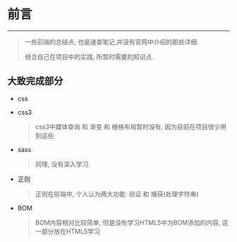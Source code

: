 # 前言

**********

> 一些前端的总结点, 也是速查笔记,并没有官网中介绍的那些详细.
>
> 结合自己在项目中的实践, 所暂时需要的知识点.

## 大致完成部分

* css

* css3

  > css3中媒体查询 和 渐变 和 栅格布局暂时没有, 因为目前在项目很少用到这些

* sass

  > 同理, 没有深入学习.

* 正则

  > 正则在前端中, 个人认为两大功能: 验证 和 捕获(处理字符串)

* BOM

  > BOM内容相对比较简单, 但是没有学习HTML5中为BOM添加的内容, 这一部分放在HTML5学习

  